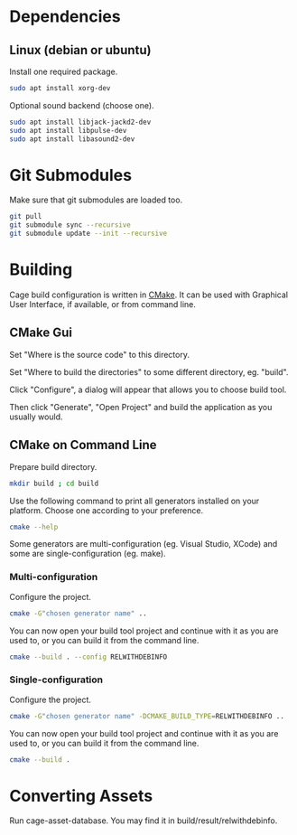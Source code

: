 
# Dependencies

## Linux (debian or ubuntu)

Install one required package.
```bash
sudo apt install xorg-dev
```

Optional sound backend (choose one).
```bash
sudo apt install libjack-jackd2-dev
sudo apt install libpulse-dev
sudo apt install libasound2-dev
```

# Git Submodules

Make sure that git submodules are loaded too.
```bash
git pull
git submodule sync --recursive
git submodule update --init --recursive
```

# Building

Cage build configuration is written in [CMake](https://cmake.org/).
It can be used with Graphical User Interface, if available, or from command line.

## CMake Gui

Set "Where is the source code" to this directory.

Set "Where to build the directories" to some different directory, eg. "build".

Click "Configure", a dialog will appear that allows you to choose build tool.

Then click "Generate", "Open Project" and build the application as you usually would.

## CMake on Command Line

Prepare build directory.
```bash
mkdir build ; cd build
```

Use the following command to print all generators installed on your platform.
Choose one according to your preference.
```bash
cmake --help
```

Some generators are multi-configuration (eg. Visual Studio, XCode) and some are single-configuration (eg. make).

### Multi-configuration

Configure the project.
```bash
cmake -G"chosen generator name" ..
```

You can now open your build tool project and continue with it as you are used to, or you can build it from the command line.
```bash
cmake --build . --config RELWITHDEBINFO
```

### Single-configuration

Configure the project.
```bash
cmake -G"chosen generator name" -DCMAKE_BUILD_TYPE=RELWITHDEBINFO ..
```

You can now open your build tool project and continue with it as you are used to, or you can build it from the command line.
```bash
cmake --build .
```

# Converting Assets

Run cage-asset-database. You may find it in build/result/relwithdebinfo.

